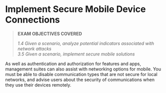 # Implement Secure Mobile Device Connections

> **EXAM OBJECTIVES COVERED**
> 
> _1.4 Given a scenario, analyze potential indicators associated with network attacks  
> 3.5 Given a scenario, implement secure mobile solutions_

As well as authentication and authorization for features and apps, management suites can also assist with networking options for mobile. You must be able to disable communication types that are not secure for local networks, and advise users about the security of communications when they use their devices remotely.